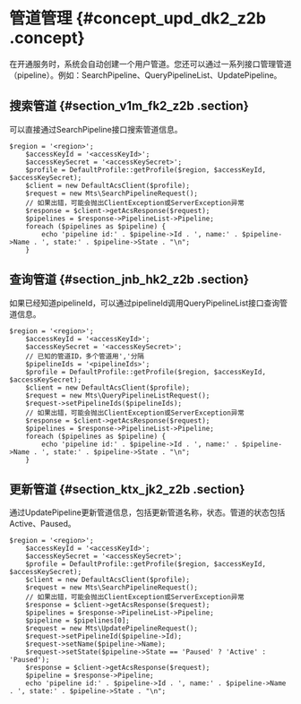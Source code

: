 # 管道管理 {#concept_upd_dk2_z2b .concept}

在开通服务时，系统会自动创建一个用户管道。您还可以通过一系列接口管理管道（pipeline）。例如：SearchPipeline、QueryPipelineList、UpdatePipeline。

## 搜索管道 {#section_v1m_fk2_z2b .section}

可以直接通过SearchPipeline接口搜索管道信息。

```
$region = '<region>';
    $accessKeyId = '<accessKeyId>';
    $accessKeySecret = '<accessKeySecret>';
    $profile = DefaultProfile::getProfile($region, $accessKeyId, $accessKeySecret);
    $client = new DefaultAcsClient($profile);
    $request = new Mts\SearchPipelineRequest();
    // 如果出错，可能会抛出ClientException或ServerException异常
    $response = $client->getAcsResponse($request);
    $pipelines = $response->PipelineList->Pipeline;
    foreach ($pipelines as $pipeline) {
        echo 'pipeline id:' . $pipeline->Id . ', name:' . $pipeline->Name . ', state:' . $pipeline->State . "\n";
    }
```

## 查询管道 {#section_jnb_hk2_z2b .section}

如果已经知道pipelineId，可以通过pipelineId调用QueryPipelineList接口查询管道信息。

```
$region = '<region>';
    $accessKeyId = '<accessKeyId>';
    $accessKeySecret = '<accessKeySecret>';
    // 已知的管道ID，多个管道用','分隔
    $pipelineIds = '<pipelineIds>';
    $profile = DefaultProfile::getProfile($region, $accessKeyId, $accessKeySecret);
    $client = new DefaultAcsClient($profile);
    $request = new Mts\QueryPipelineListRequest();
    $request->setPipelineIds($pipelineIds);
    // 如果出错，可能会抛出ClientException或ServerException异常
    $response = $client->getAcsResponse($request);
    $pipelines = $response->PipelineList->Pipeline;
    foreach ($pipelines as $pipeline) {
        echo 'pipeline id:' . $pipeline->Id . ', name:' . $pipeline->Name . ', state:' . $pipeline->State . "\n";
    }
```

## 更新管道 {#section_ktx_jk2_z2b .section}

通过UpdatePipeline更新管道信息，包括更新管道名称，状态。管道的状态包括Active、Paused。

```
$region = '<region>';
    $accessKeyId = '<accessKeyId>';
    $accessKeySecret = '<accessKeySecret>';
    $profile = DefaultProfile::getProfile($region, $accessKeyId, $accessKeySecret);
    $client = new DefaultAcsClient($profile);
    $request = new Mts\SearchPipelineRequest();
    // 如果出错，可能会抛出ClientException或ServerException异常
    $response = $client->getAcsResponse($request);
    $pipelines = $response->PipelineList->Pipeline;
    $pipeline = $pipelines[0];
    $request = new Mts\UpdatePipelineRequest();
    $request->setPipelineId($pipeline->Id);
    $request->setName($pipeline->Name);
    $request->setState($pipeline->State == 'Paused' ? 'Active' : 'Paused');
    $response = $client->getAcsResponse($request);
    $pipeline = $response->Pipeline;
    echo 'pipeline id:' . $pipeline->Id . ', name:' . $pipeline->Name . ', state:' . $pipeline->State . "\n";
```

